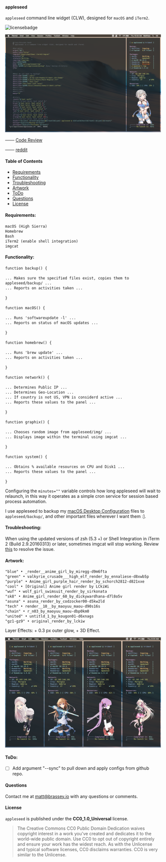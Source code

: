 #### appleseed
`appleseed` command line widget (CLW), designed for `macOS` and `iTerm2`.

![licensebadge](https://img.shields.io/badge/license-CC0_1.0_Universal-blue)

[<img src="https://github.com/MBrassey/macOS/blob/master/img/appleseed.png">](https://brassey.io/)

─── [Code Review](https://codereview.stackexchange.com/questions/190375/appleseed-is-a-command-line-widget-clw-macos-iterm2)

─── [reddit](https://redd.it/86d0t4)

#### Table of Contents

* [Requirements](#Requirements)
* [Functionality](#Functionality)
* [Troubleshooting](#Troubleshooting)
* [Artwork](#Artwork)
* [ToDo](#ToDo)
* [Questions](#Questions)
* [License](#License)

#### Requirements:
        
    macOS (High Sierra)
    Homebrew
    Bash
    iTerm2 (enable shell integration)
    imgcat

#### Functionality:


    function backup() {
    
    ... Makes sure the specified files exist, copies them to appleseed/backup/ ... 
    ... Reports on activities taken ...
    
    } 

    function macOS() {
    
    ... Runs 'softwareupdate -l' ...
    ... Reports on status of macOS updates ... 
    
    }

    function homebrew() {
    
    ... Runs 'brew update' ...
    ... Reports on activities taken ... 
    
    }

    function network() {
    
    ... Determines Public IP ...
    ... Determines Geo-Location ...
    ... If country is not US, VPN is considerd active ... 
    ... Reports these values to the panel ...
    
    }

    function graphix() {
    
    ... Chooses random image from appleseed/img/ ...
    ... Displays image within the terminal using imgcat ... 
    
    }

    function system() {
    
    ... Obtains % available resources on CPU and Disk1 ...
    ... Reports these values to the panel ... 
    
    }

Configuring the `minutes=""` variable controls how long appleseed will wait to relaunch, in this way it operates as a simple cron service for session based process automation.  

I use appleseed to backup my [macOS Desktop Configuration](https://github.com/mattinclude/macOS) files to `appleseed/backup/`, and other important files wherever I want them :].

#### Troubleshooting:

When using the updated versions of zsh (5.3 +) or Shell Integration in iTerm 2 (Build 2.9.20160313) or later, sometimes imgcat will stop working. Review [this](http://bit.ly/2psIiZL) to resolve the issue.  

#### Artwork:

    "blue" • _render__anime_girl_by_miregg-d9m6fta
    "green" • valkyrie_crusade___high_elf_render_by_ennaliese-d8xwb5p
    "purple" • Anime_girl_purple_hair_render_by_schorch2812-d821xxe
    "cool" • [Original] Anime girl render by LCkiWi
    "wuf" • wolf_girl_swimsuit_render_by_sirkonata
    "sk8" • Anime_girl_render_60_by_dickywardhana-d7l8o5v
    "asuna" • asuna_render_by_codzocker00-d5kw2ld
    "tech" • render__10__by_maoyuu_maou-d90s16s
    "chain" • r_n03_by_maoyuu_maou-dbp0km0
    "united" • untitld_1_by_kougon01-d6xnags
    "gz1-gz9" • original_render_by_lckiw

Layer Effects: + 0.3 px outer glow, + 3D Effect.

[<img src="https://github.com/MBrassey/macOS/blob/master/img/appleseed_slides.png">](https://brassey.io/)

#### ToDo:
- [ ] Add argument "--sync" to pull down and apply configs from github repo.

#### Questions
Contact me at [matt@brassey.io](mailto:matt@brassey.io) with any questions or comments.

#### License
`appleseed` is published under the __CC0_1.0_Universal__ license.

> The Creative Commons CC0 Public Domain Dedication waives copyright interest in a work you've created and dedicates it to the world-wide public domain. Use CC0 to opt out of copyright entirely and ensure your work has the widest reach. As with the Unlicense and typical software licenses, CC0 disclaims warranties. CC0 is very similar to the Unlicense.
